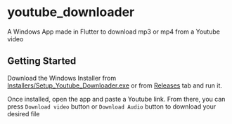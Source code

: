 # youtube_downloader

A Windows App made in Flutter to download mp3 or mp4 from a Youtube video

## Getting Started

Download the Windows Installer from [Installers/Setup_Youtube_Downloader.exe](https://github.com/SakshhamTheCoder/flutter_youtube_downloader/blob/main/Installers/Setup_Youtuber_Downloader.exe) or from [Releases](https://github.com/SakshhamTheCoder/flutter_youtube_downloader/releases) tab and run it.

Once installed, open the app and paste a Youtube link. From there, you can press `Download video` button or `Download Audio` button to download your desired file
